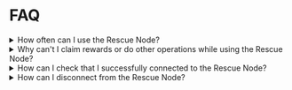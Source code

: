 # FAQ

<details>
  <summary>How often can I use the Rescue Node?</summary>

Four times per year.

Each token is valid for fifteen days.
If you lose your token, you can simply repeat the request process to retrieve it.
This will not count against your usage limits unless less than 48 hours remain, in which case a new token valid for 15 additional days will be issued.


</details>

<details>
  <summary>Why can't I claim rewards or do other operations while using the Rescue Node?</summary>

The Rescue Node only ensures that attestations, proposals, sync committees and other duties are performed- in order to join or leave the smoothing pool, claim rewards, or submit other transactions, you either must have synced local clients, or use infura as a fallback.
Your Rescue Node URL, from `~/.rocketpool/override/validator.yml` will work as a Consensus Client fallback URL in conjunction with an Infura web3 URL configured as an Execution Fallback, if you need to submit a transaction in a pinch.

</details>

<details>
  <summary>How can I check that I successfully connected to the Rescue Node?</summary>

Most validator clients will log a message containing the url.
You can see if it connected by running:
```
docker logs rocketpool_validator |& grep rescuenode.com
```

If that doesn't work, you can also check the following command to make sure the validator is using the Rescue Node URL:
```
docker exec rocketpool_validator env |& grep rescuenode.com
```

Follow your validators on [beaconcha.in](https://beaconcha.in/) to verify that they are attesting.

</details>

<details>
  <summary>How can I disconnect from the Rescue Node?</summary>

Edit your `~/.rocketpool/override/validator.yml` file again, and remove all the lines you added when you connected- normally everything after the `x-rp-comment` line.
Next, run `rocketpool service start`.

If you're having trouble, the following commands will also reset the file:
```
rm ~/.rocketpool/override/validator.yml; rocketpool service install -d; rocketpool service start
```

</details>
